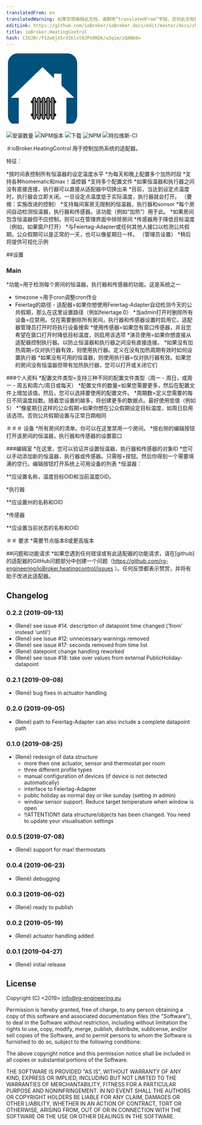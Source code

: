 ```yaml
---
translatedFrom: en
translatedWarning: 如果您想编辑此文档，请删除“translatedFrom”字段，否则此文档将再次自动翻译
editLink: https://github.com/ioBroker/ioBroker.docs/edit/master/docs/zh-cn/adapterref/iobroker.heatingcontrol/README.md
title: ioBroker.HeatingControl
hash: CIUJBr/fS2w6jX5rdIKlxt0JPx9RDk/w3qim/zQANb8=
---
```

![商标](../../../en/adapterref/iobroker.heatingcontrol/admin/heatingcontrol.png)

![安装数量](http://iobroker.live/badges/heatingcontrol-stable.svg)
![NPM版本](http://img.shields.io/npm/v/iobroker.heatingcontrol.svg)
![下载](https://img.shields.io/npm/dm/iobroker.heatingcontrol.svg)
![NPM](https://nodei.co/npm/iobroker.heatingcontrol.png?downloads=true)
![特拉维斯-CI](http://img.shields.io/travis/rg-engineering/ioBroker.heatingcontrol/master.svg)

＃ioBroker.HeatingControl
用于控制加热系统的适配器。

特征：

*按时间表控制所有恒温器的设定温度水平
*为每天和晚上配置多个加热时段
*支持各种homematic和max！温控器
*支持多个配置文件
*如果恒温器和执行器之间没有直接连接，执行器可以直接从适配器中切换出来
*目前，当达到设定点温度时，执行器会立即关闭。一旦设定点温度低于实际温度，执行器就会打开。 （要做：实施改进的控制）
*支持每间客房无限制的恒温器，执行器和sonsor
*每个房间自动检测恒温器，执行器和传感器。该功能（例如“加热”）用于此。
*如果房间包含恒温器但不应控制，则可以在管理界面中排除房间
*传感器用于降低目标温度（例如，如果窗户打开）
*与Feiertag-Adapter或任何其他人接口以检测公共假期。公众假期可以是正常的一天，也可以像星期日一样。 （管理员设置）
*稍后将提供可视化示例

##设置
### Main
*功能=用于检测每个房间的恒温器，执行器和传感器的功能。这是系统之一
* timezone =用于cron调整cron作业
* Feiertag的路径 - 适配器=如果你想使用Feiertag-Adapter自动检测今天的公共假期，那么在这里设置路径（例如feiertage.0）
*当admin打开时删除所有设备=应禁用。仅在需要删除所有房间，执行器和传感器设置时启用它。适配器管理员打开时将执行设备搜索
*使用传感器=如果您有窗口传感器，并且您希望在窗口打开时降低目标温度，则启用该选项
*演员使用=如果你想直接从适配器控制执行器。以防止恒温器和执行器之间没有直接连接。
*如果没有加热周期=仅对执行器有效，则使用执行器。定义在没有加热周期有效时如何设置执行器
*如果没有可用的恒温器，则使用执行器=仅对执行器有效。如果您的房间没有恒温器但带有加热执行器，您可以打开或关闭它们

###个人资料
*配置文件类型=支持三种不同的配置文件类型（周一 - 周日，或周一 - 周五和周六/周日或每天）
*配置文件的数量=如果您需要更多，然后在配置文件上增加该值。然后，您可以选择要使用的配置文件。
*周期数=定义您需要的每日不同温度段数。随着您设置的越多，将创建更多的数据点。最好使用低值（例如5）
*“像星期日这样的公众假期=如果你想在公众假期设定目标温度，如周日启用该选项。否则公共假期设置与正常日期相同

＃＃＃ 设备
*所有房间的清单。你可以在这里禁用一个房间。
*按右侧的编辑按钮打开该房间的恒温器，执行器和传感器的设置窗口

###编辑室
*在这里，您可以验证并设置恒温器，执行器和传感器的对象ID
*您可以手动添加新的恒温器，执行器或传感器。只需按+按钮。然后你得到一个需要填满的空行。编辑按钮打开系统上可用设备的列表
*恒温器：

**应设置名称，温度目标OID和当前温度OID。

*执行器

**应设置州的名称和OID

*传感器

**应设置当前状态的名称和OID

＃＃ 要求
*需要节点版本8或更高版本

##问题和功能请求
*如果您遇到任何错误或有此适配器的功能请求，请在[github]的适配器的GitHub问题部分中创建一个问题（https://github.com/rg-engineering/ioBroker.heatingcontrol/issues ）。任何反馈都表示赞赏，并将有助于改进此适配器。

## Changelog

### 0.2.2 (2019-09-13)
* (René) see issue #14: description of datapoint time changed ('from' instead 'until')
* (René) see issue #12: unnecessary warnings removed
* (René) see issue #17: seconds removed from time list
* (René) datepoint change handling reworked
* (René) see issue #18: take over values from external PublicHoliday-datapoint

### 0.2.1 (2019-09-08)
* (René) bug fixes in actuator handling

### 0.2.0 (2019-09-05)
* (René) path to Feiertag-Adapter can also include a complete datapoint path 

### 0.1.0 (2019-08-25)
* (René) redesign of data structure
	- more then one actuator, sensor and thermostat per room
	- three different profile types
	- manual configuration of devices (if device is not detected automatically)
	- interface to Feiertag-Adapter
	- public holiday as normal day or like sunday (setting in admin)
	- window sensor support. Reduce target temperature when window is open
	- !!ATTENTION!! data structure/objects has been changed. You need to update your visualisation settings

### 0.0.5 (2019-07-08)
* (René) support for max! thermostats

### 0.0.4 (2019-06-23)
* (René) debugging

### 0.0.3 (2019-06-02)
* (René) ready to publish

### 0.0.2 (2019-05-19)
* (René) actuator handling added

### 0.0.1 (2019-04-27)
* (René) initial release

## License

Copyright (C) <2019>  <info@rg-engineering.eu>

Permission is hereby granted, free of charge, to any person obtaining a copy of this software and associated documentation files (the "Software"), to deal in the Software without restriction, including without limitation the rights to use, copy, modify, merge, publish, distribute, sublicense, and/or sell copies of the Software, and to permit persons to whom the Software is furnished to do so, subject to the following conditions:

The above copyright notice and this permission notice shall be included in all copies or substantial portions of the Software.

THE SOFTWARE IS PROVIDED "AS IS", WITHOUT WARRANTY OF ANY KIND, EXPRESS OR IMPLIED, INCLUDING BUT NOT LIMITED TO THE WARRANTIES OF MERCHANTABILITY, FITNESS FOR A PARTICULAR PURPOSE AND NONINFRINGEMENT. IN NO EVENT SHALL THE AUTHORS OR COPYRIGHT HOLDERS BE LIABLE FOR ANY CLAIM, DAMAGES OR OTHER LIABILITY, WHETHER IN AN ACTION OF CONTRACT, TORT OR OTHERWISE, ARISING FROM, OUT OF OR IN CONNECTION WITH THE SOFTWARE OR THE USE OR OTHER DEALINGS IN THE SOFTWARE.